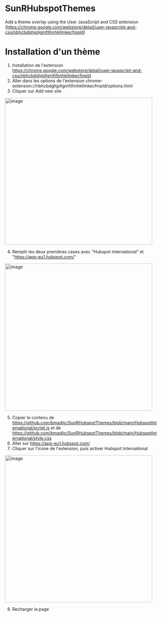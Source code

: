 # SunRHubspotThemes
Add a theme overlay using the User JavaScript and CSS extension (https://chrome.google.com/webstore/detail/user-javascript-and-css/nbhcbdghjpllgmfilhnhkllmkecfmpld)

# Installation d'un thème
1. Installation de l'extension https://chrome.google.com/webstore/detail/user-javascript-and-css/nbhcbdghjpllgmfilhnhkllmkecfmpld
2. Aller dans les options de l'extension chrome-extension://nbhcbdghjpllgmfilhnhkllmkecfmpld/options.html 
3. Cliquer sur Add new site 
<img width="485" alt="image" src="https://github.com/bmadjic/SunRHubspotThemes/assets/25118724/695438f9-11b9-4943-9ee8-067f0c724c18">

4. Remplir les deux premières cases avec "Hubspot international" et "https://app-eu1.hubspot.com/" 
<img width="485" alt="image" src="https://github.com/bmadjic/SunRHubspotThemes/assets/25118724/b8475556-c3dd-4dbf-a52a-1386bf83bd50">

5. Copier le contenu de https://github.com/bmadjic/SunRHubspotThemes/blob/main/HubspotInternational/script.js et de https://github.com/bmadjic/SunRHubspotThemes/blob/main/HubspotInternational/style.css 
6. Aller sur https://app-eu1.hubspot.com/
7. Cliquer sur l'icone de l'extension, puis activer Hubspot International 
<img width="485" alt="image" src="https://github.com/bmadjic/SunRHubspotThemes/assets/25118724/f841a01e-b72d-4c9d-926a-89f05fc1f10d">

8. Recharger la page
